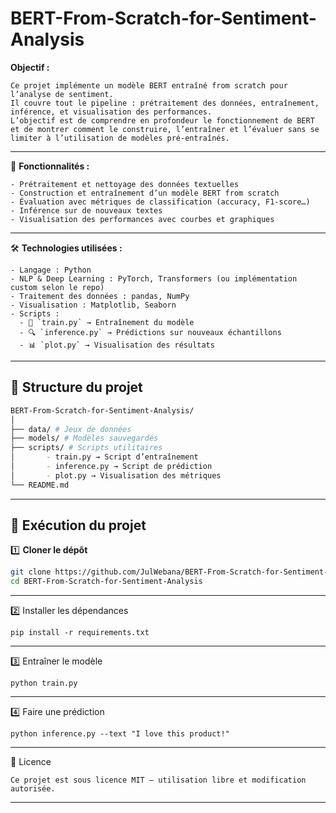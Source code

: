 # BERT-From-Scratch-for-Sentiment-Analysis



**Objectif :**

```
Ce projet implémente un modèle BERT entraîné from scratch pour l’analyse de sentiment.
Il couvre tout le pipeline : prétraitement des données, entraînement, inférence, et visualisation des performances.
L’objectif est de comprendre en profondeur le fonctionnement de BERT et de montrer comment le construire, l’entraîner et l’évaluer sans se limiter à l’utilisation de modèles pré-entraînés.

```

---



🚀 **Fonctionnalités :**

```
- Prétraitement et nettoyage des données textuelles
- Construction et entraînement d’un modèle BERT from scratch
- Évaluation avec métriques de classification (accuracy, F1-score…)
- Inférence sur de nouveaux textes
- Visualisation des performances avec courbes et graphiques

```

---

🛠️ **Technologies utilisées :**

```
- Langage : Python
- NLP & Deep Learning : PyTorch, Transformers (ou implémentation custom selon le repo)
- Traitement des données : pandas, NumPy
- Visualisation : Matplotlib, Seaborn
- Scripts :
  - 🎯 `train.py` → Entraînement du modèle  
  - 🔍 `inference.py` → Prédictions sur nouveaux échantillons  
  - 📊 `plot.py` → Visualisation des résultats

```
---

## 📂 Structure du projet  

```bash
BERT-From-Scratch-for-Sentiment-Analysis/
│
├── data/ # Jeux de données
├── models/ # Modèles sauvegardés
├── scripts/ # Scripts utilitaires
│       - train.py → Script d’entraînement
│       - inference.py → Script de prédiction
│       - plot.py → Visualisation des métriques
└── README.md

```


---

## 🚀 Exécution du projet  



1️⃣ **Cloner le dépôt**

```bash
git clone https://github.com/JulWebana/BERT-From-Scratch-for-Sentiment-Analysis.git
cd BERT-From-Scratch-for-Sentiment-Analysis

```

---


2️⃣ Installer les dépendances

```
pip install -r requirements.txt

```
---

3️⃣ Entraîner le modèle

```
python train.py

```

---

4️⃣ Faire une prédiction

```
python inference.py --text "I love this product!"

```


---

📄 Licence
```
Ce projet est sous licence MIT – utilisation libre et modification autorisée.

```


---
